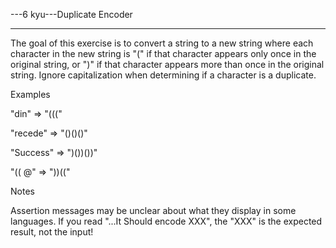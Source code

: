 ---6 kyu---Duplicate Encoder

---

The goal of this exercise is to convert a string to a new string where each character in the new string is "(" if that character appears only once in the original string, or ")" if that character appears more than once in the original string. Ignore capitalization when determining if a character is a duplicate.

Examples

"din"      =>  "((("

"recede"   =>  "()()()"

"Success"  =>  ")())())"

"(( @"     =>  "))(("

Notes

Assertion messages may be unclear about what they display in some languages. If you read "...It Should encode XXX", the "XXX" is the expected result, not the input!
